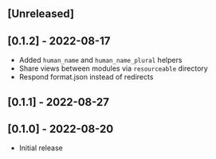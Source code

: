 ## [Unreleased]

## [0.1.2] - 2022-08-17

- Added `human_name` and `human_name_plural` helpers
- Share views between modules via `resourceable` directory
- Respond format.json instead of redirects

## [0.1.1] - 2022-08-27

## [0.1.0] - 2022-08-20

- Initial release
